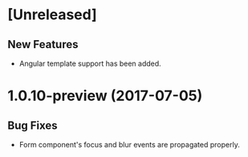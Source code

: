 # [Unreleased]

## New Features
- Angular template support has been added.


# 1.0.10-preview (2017-07-05)

## Bug Fixes
- Form component's focus and blur events are propagated properly.